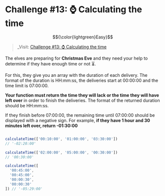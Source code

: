 # Challenge #13: ⌚️ Calculating the time

$${\color{lightgreen}Easy}$$

> _Visit: [Challenge #13: ⌚️ Calculating the time](https://adventjs.dev/challenges/2023/13)

The elves are preparing for **Christmas Eve** and they need your help to determine
if they have enough time or not ⏳.

For this, they give you an array with the duration of each delivery. The format
of the duration is HH:mm:ss, the deliveries start at 00:00:00 and the time limit
is 07:00:00.

**Your function must return the time they will lack or the time they will have left
over** in order to finish the deliveries. The format of the returned duration
should be HH:mm:ss.

If they finish before 07:00:00, the remaining time until 07:00:00 should be
displayed with a negative sign. For example, **if they have 1 hour and 30 minutes
left over, return -01:30:00**

```javascript

calculateTime(['00:10:00', '01:00:00', '03:30:00'])
// '-02:20:00'

calculateTime(['02:00:00', '05:00:00', '00:30:00'])
// '00:30:00'

calculateTime([
  '00:45:00',
  '00:45:00',
  '00:00:30',
  '00:00:30'
]) // '-05:29:00'

```
